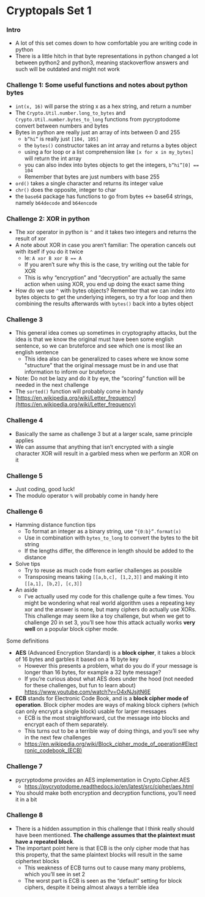 # Cryptopals Set 1

<!-- toc -->

### Intro
   * A lot of this set comes down to how comfortable you are writing code in python
   * There is a little hitch in that byte representations in python changed a lot between python2 and python3, meaning stackoverflow answers and such will be outdated and might not work

### Challenge 1: Some useful functions and notes about python bytes
   * `int(x, 16)` will parse the string x as a hex string, and return a number
   * The `Crypto.Util.number.long_to_bytes` and `Crypto.Util.number.bytes_to_long` functions from pycryptodome convert between numbers and bytes
   * Bytes in python are really just an array of ints between 0 and 255
      * `b”hi”` is really just `[104, 105]`
      * the `bytes()` constructor takes an int array and returns a bytes object
      * using a for loop or a list comprehension like `[x for x in my_bytes]` will return the int array
      * you can also index into bytes objects to get the integers, `b”hi”[0] == 104`
      * Remember that bytes are just numbers with base 255
   * `ord()` takes a single character and returns its integer value
   * `chr()` does the opposite, integer to char
   * the `base64` package has functions to go from bytes <-> base64 strings, namely `b64decode` and `b64encode`

### Challenge 2: XOR in python
   * The xor operator in python is `^` and it takes two integers and returns the result of xor
   * A note about XOR in case you aren’t familiar: The operation cancels out with itself if you do it twice
      * Ie: `A xor B xor B == A`
      * If you aren’t sure why this is the case, try writing out the table for XOR
      * This is why “encryption” and “decryption” are actually the same action when using XOR, you end up doing the exact same thing
   * How do we use `^` with bytes objects? Remember that we can index into bytes objects to get the underlying integers, so try a for loop and then combining the results afterwards with `bytes()` back into a bytes object

### Challenge 3
   * This general idea comes up sometimes in cryptography attacks, but the idea is that we know the original must have been some english sentence, so we can bruteforce and see which one is most like an english sentence
      * This idea also can be generalized to cases where we know some "structure" that the original message must be in and use that information to inform our bruteforce
   * Note: Do not be lazy and do it by eye, the “scoring” function will be needed in the next challenge
   * The `sorted()` function will probably come in handy
   * [https://en.wikipedia.org/wiki/Letter_frequency](https://en.wikipedia.org/wiki/Letter_frequency)

### Challenge 4
   * Basically the same as challenge 3 but at a larger scale, same principle applies
   * We can assume that anything that isn’t encrypted with a single character XOR will result in a garbled mess when we perform an XOR on it

### Challenge 5
   * Just coding, good luck!
   * The modulo operator `%` will probably come in handy here

### Challenge 6
   * Hamming distance function tips
      * To format an integer as a binary string, use `“{0:b}”.format(x)`
      * Use in combination with `bytes_to_long` to convert the bytes to the bit string
      * If the lengths differ, the difference in length should be added to the distance
   * Solve tips
      * Try to reuse as much code from earlier challenges as possible
      * Transposing means taking `[[a,b,c], [1,2,3]]` and making it into `[[a,1], [b,2], [c,3]]`
   * An aside
      * I’ve actually used my code for this challenge quite a few times. You might be wondering what real world algorithm uses a repeating key xor and the answer is none, but many ciphers do actually use XORs. This challenge may seem like a toy challenge, but when we get to challenge 20 in set 3, you’ll see how this attack actually works **very well** on a popular block cipher mode.

Some definitions
* **AES** (Advanced Encryption Standard) is a **block cipher**, it takes a block of 16 bytes and garbles it based on a 16 byte key
   * However this presents a problem, what do you do if your message is longer than 16 bytes, for example a 32 byte message?
   * If you’re curious about what AES does under the hood (not needed for these challenges, but fun to learn about) https://www.youtube.com/watch?v=O4xNJsjtN6E
* **ECB** stands for Electronic Code Book, and is a **block cipher mode of operation**. Block cipher modes are ways of making block ciphers (which can only encrypt a single block) usable for larger messages
   * ECB is the most straightforward, cut the message into blocks and encrypt each of them separately.
   * This turns out to be a terrible way of doing things, and you’ll see why in the next few challenges
   * https://en.wikipedia.org/wiki/Block_cipher_mode_of_operation#Electronic_codebook_(ECB)
  
### Challenge 7

   * pycryptodome provides an AES implementation in Crypto.Cipher.AES
      * https://pycryptodome.readthedocs.io/en/latest/src/cipher/aes.html
   * You should make both encryption and decryption functions, you’ll need it in a bit
  
### Challenge 8
   * There is a hidden assumption in this challenge that I think really should have been mentioned. **The challenge assumes that the plaintext must have a repeated block**. 
   * The important point here is that ECB is the only cipher mode that has this property, that the same plaintext blocks will result in the same ciphertext blocks
      * This weakness of ECB turns out to cause many many problems, which you’ll see in set 2
      * The worst part is ECB is seen as the “default” setting for block ciphers, despite it being almost always a terrible idea